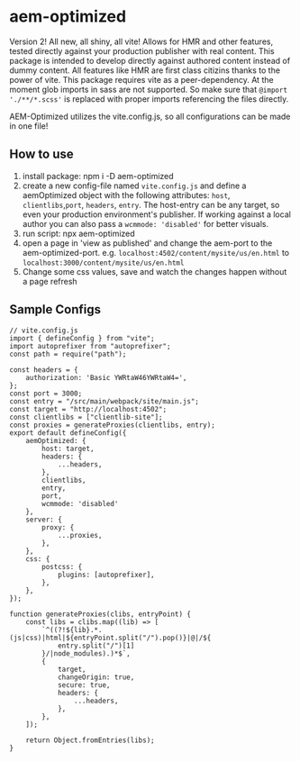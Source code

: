 # aem-optimized

Version 2! All new, all shiny, all vite!
Allows for HMR and other features, tested directly against your production publisher with real content. This package is intended to develop directly against authored content instead of dummy content. All features like HMR are first class citizins thanks to the power of vite.
This package requires vite as a peer-dependency.
At the moment glob imports in sass are not supported. So make sure that `@import './**/*.scss'` is replaced with proper imports referencing the files directly.

AEM-Optimized utilizes the vite.config.js, so all configurations can be made in one file!

## How to use

1. install package: npm i -D aem-optimized
2. create a new config-file named `vite.config.js` and define a aemOptimized object with the following attributes: `host`, `clientlibs`,`port`, `headers`, `entry`.
   The host-entry can be any target, so even your production environment's publisher. If working against a local author you can also pass a `wcmmode: 'disabled'` for better visuals.
3. run script: npx aem-optimized
4. open a page in 'view as published' and change the aem-port to the aem-optimized-port. e.g. `localhost:4502/content/mysite/us/en.html` to `localhost:3000/content/mysite/us/en.html`
5. Change some css values, save and watch the changes happen without a page refresh

## Sample Configs

```
// vite.config.js
import { defineConfig } from "vite";
import autoprefixer from "autoprefixer";
const path = require("path");

const headers = {
    authorization: 'Basic YWRtaW46YWRtaW4=',
};
const port = 3000;
const entry = "/src/main/webpack/site/main.js";
const target = "http://localhost:4502";
const clientlibs = ["clientlib-site"];
const proxies = generateProxies(clientlibs, entry);
export default defineConfig({
    aemOptimized: {
        host: target,
        headers: {
            ...headers,
        },
        clientlibs,
        entry,
        port,
        wcmmode: 'disabled'
    },
    server: {
        proxy: {
            ...proxies,
        },
    },
    css: {
        postcss: {
            plugins: [autoprefixer],
        },
    },
});

function generateProxies(clibs, entryPoint) {
    const libs = clibs.map((lib) => [
        `^((?!${lib}.*.(js|css)|html|${entryPoint.split("/").pop()}|@|/${
            entry.split("/")[1]
        }/|node_modules).)*$`,
        {
            target,
            changeOrigin: true,
            secure: true,
            headers: {
                ...headers,
            },
        },
    ]);

    return Object.fromEntries(libs);
}

```
